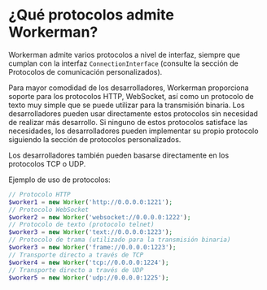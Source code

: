 # ¿Qué protocolos admite Workerman?

Workerman admite varios protocolos a nivel de interfaz, siempre que cumplan con la interfaz ```ConnectionInterface``` (consulte la sección de Protocolos de comunicación personalizados).

Para mayor comodidad de los desarrolladores, Workerman proporciona soporte para los protocolos HTTP, WebSocket, así como un protocolo de texto muy simple que se puede utilizar para la transmisión binaria. Los desarrolladores pueden usar directamente estos protocolos sin necesidad de realizar más desarrollo. Si ninguno de estos protocolos satisface las necesidades, los desarrolladores pueden implementar su propio protocolo siguiendo la sección de protocolos personalizados.

Los desarrolladores también pueden basarse directamente en los protocolos TCP o UDP.

Ejemplo de uso de protocolos:

```php
// Protocolo HTTP
$worker1 = new Worker('http://0.0.0.0:1221');
// Protocolo WebSocket
$worker2 = new Worker('websocket://0.0.0.0:1222');
// Protocolo de texto (protocolo telnet)
$worker3 = new Worker('text://0.0.0.0:1223');
// Protocolo de trama (utilizado para la transmisión binaria)
$worker3 = new Worker('frame://0.0.0.0:1223');
// Transporte directo a través de TCP
$worker4 = new Worker('tcp://0.0.0.0:1224');
// Transporte directo a través de UDP
$worker5 = new Worker('udp://0.0.0.0:1225');
```
